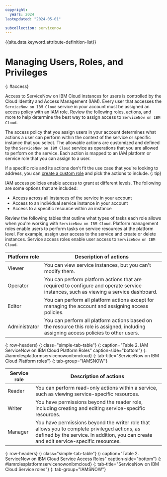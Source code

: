 ```yaml
---
copyright:
  years: 2024
lastupdated: "2024-05-01"

subcollection: servicenow
---
```


{{site.data.keyword.attribute-definition-list}}

# Managing Users, Roles, and Privileges

{: #access}

Access to ServiceNow on IBM Cloud instances for users is controlled by the Cloud Identity and Access Management (IAM). Every user that accesses the `ServiceNow on IBM Cloud` service in your account must be assigned an access policy with an IAM role. Review the following roles, actions, and more to help determine the best way to assign access to `ServiceNow on IBM Cloud`.

The access policy that you assign users in your account determines what actions a user can perform within the context of the service or specific instance that you select. The allowable actions are customized and defined by the `ServiceNow on IBM Cloud` service as operations that you are allowed to perform on the service. Each action is mapped to an IAM platform or service role that you can assign to a user.

If a specific role and its actions don't fit the use case that you're looking to address, you can [create a custom role](/docs/account?topic=account-custom-roles&interface=ui#custom-access-roles) and pick the actions to include.
{: tip}

IAM access policies enable access to grant at different levels. The following are some options that are included:

- Access across all instances of the service in your account
- Access to an individual service instance in your account
- Access to a specific resource within an instance

Review the following tables that outline what types of tasks each role allows when you're working with `ServiceNow on IBM Cloud`. Platform management roles enable users to perform tasks on service resources at the platform level. For example, assign user access to the service and create or delete instances. Service access roles enable user access to `ServiceNow on IBM Cloud`.

| Platform role | Description of actions                                                                                                                |
| ------------- | ------------------------------------------------------------------------------------------------------------------------------------- |
| Viewer        | You can view service instances, but you can't modify them.                                                                            |
| Operator      | You can perform platform actions that are required to configure and operate service instances, such as viewing a service dashboard.   |
| Editor        | You can perform all platform actions except for managing the account and assigning access policies.                                   |
| Administrator | You can perform all platform actions based on the resource this role is assigned, including assigning access policies to other users. |

{: row-headers}
{: class="simple-tab-table"}
{: caption="Table 2. IAM ServiceNow on IBM Cloud Platform Roles" caption-side="bottom"}
{: #iamrolesplatformservicenowonibmcloud}
{: tab-title="ServiceNow on IBM Cloud Platform roles"}
{: tab-group="IAMSNOW"}

| Service role | Description of actions                                                                                                                                                                  |
| ------------ | --------------------------------------------------------------------------------------------------------------------------------------------------------------------------------------- |
| Reader       | You can perform read-only actions within a service, such as viewing service-specific resources.                                                                                         |
| Writer       | You have permissions beyond the reader role, including creating and editing service-specific resources.                                                                                 |
| Manager      | You have permissions beyond the writer role that allows you to complete privileged actions, as defined by the service. In addition, you can create and edit service-specific resources. |

{: row-headers}
{: class="simple-tab-table"}
{: caption="Table 2. ServiceNow on IBM Cloud Service Access Roles" caption-side="bottom"}
{: #iamrolesplatformservicenowonibmcloud}
{: tab-title="ServiceNow on IBM Cloud Service roles"}
{: tab-group="IAMSNOW"}
